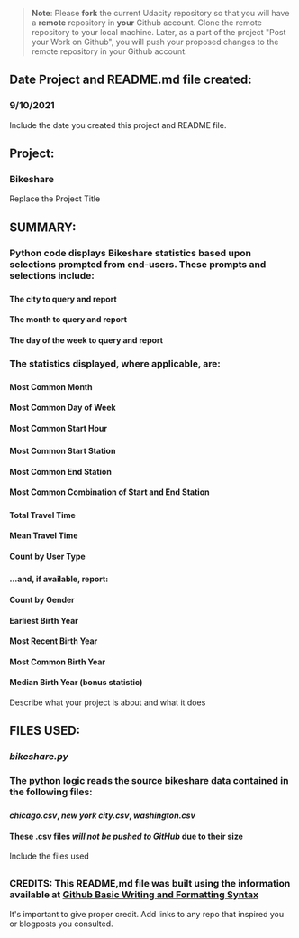 >**Note**: Please **fork** the current Udacity repository so that you will have a **remote** repository in **your** Github account. Clone the remote repository to your local machine. Later, as a part of the project "Post your Work on Github", you will push your proposed changes to the remote repository in your Github account.

## **Date Project and README.md file created:**
###
### 9/10/2021
Include the date you created this project and README file.

##
## **Project:**
###
### Bikeshare
Replace the Project Title

##
## **SUMMARY:**
###
### Python code displays Bikeshare statistics based upon selections prompted from end-users.  These prompts and selections include:
###
#### The city to query and report
#### The month to query and report
#### The day of the week to query and report
###  The statistics displayed, where applicable, are:
###
#### Most Common Month
#### Most Common Day of Week
#### Most Common Start Hour
#####
#### Most Common Start Station
#### Most Common End Station
#### Most Common Combination of Start and End Station
#####
#### Total Travel Time
#### Mean Travel Time
#### Count by User Type
#####
#### ...and, if available, report:
#### Count by Gender
#### Earliest Birth Year
#### Most Recent Birth Year
#### Most Common Birth Year
#### Median Birth Year (bonus statistic)
Describe what your project is about and what it does

##
## **FILES USED:**
###
### *bikeshare.py*
###
### The python logic reads the source bikeshare data contained in the following files:
###
#### *chicago.csv*, *new york city.csv*, *washington.csv*
#### **These .csv files _will not be pushed to GitHub_ due to their size**
Include the files used

##
### CREDITS: This README,md file was built using the information available at [Github Basic Writing and Formatting Syntax](https://docs.github.com/en/github/writing-on-github/getting-started-with-writing-and-formatting-on-github/basic-writing-and-formatting-syntax)

It's important to give proper credit. Add links to any repo that inspired you or blogposts you consulted.
